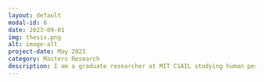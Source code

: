 ```yaml
---
layout: default
modal-id: 6
date: 2023-09-01
img: thesis.png
alt: image-alt
project-date: May 2023
category: Masters Research
description: I am a graduate researcher at MIT CSAIL studying human perception and assessment of writing quality by leveraging data from a short story competition (user submitted written prose and their associated rankings). Currently, there exists no objective linguistic metrics that capture what it means for something to be well written, and even state of the art NLP models lack quality prediction capabilities. However, humans seem to have an innate understanding of what writing quality signifies. We aim to quantify what it means for something to be "well written" by analyzing the following 
---
```


